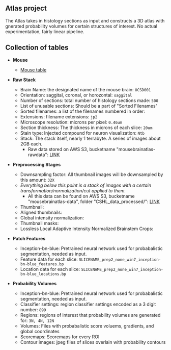 ## Atlas project

The Atlas takes in histology sections as input and constructs a 3D atlas with gnerated probability volumes for certain structures of interest. No actual experimentation, fairly linear pipeline.

## Collection of tables

- __Mouse__
  - [Mouse table](mouse_info.md)
  
- __Raw Stack__
  - Brain Name: the designated name of the mouse brain: `UCSD001`
  - Orientation: saggital, coronal, or horozontal: `saggital`
  - Number of sections: total number of histology sections made: `500`
  - List of unusable sections: Should be a part of "Sorted Filenames"
  - Sorted filenames: a list of the filenames numbered in order: 
  - Extensions: filename extensions: `jp2`
  - Microscope resolution: microns per pixel: `0.46um`
  - Section thickness: The thickness in microns of each slice: `20um`
  - Stain type: Injected compound for neuron visualization: `Ntb`
  - Stack: The stack itself, nearly 1 terrabyte. A series of images about 2GB each.
    - Raw data stored on AWS S3, bucketname "mousebrainatlas-rawdata": [LINK](https://s3.console.aws.amazon.com/s3/buckets/mousebrainatlas-rawdata/?region=us-east-1&tab=overview)
  
- __Preprocessing Stages__
  - Downsampling factor: All thumbnail images will be downsampled by this amount: `32X`
  - *Everything below this point is a stack of images with a certain transformation/normalization/cut applied to them.*
    - All this data can be found on AWS S3, bucketname "mousebrainatlas-data", folder "CSHL_data_processed/": [LINK](https://s3.console.aws.amazon.com/s3/buckets/mousebrainatlas-data/CSHL_data_processed/?region=us-east-1&tab=overview)
  - Thumbnail: 
  - Aligned thumbnails: 
  - Global intensity normalization: 
  - Thumbnail masks: 
  - Lossless Local Adaptive Intensity Normalized Brainstem Crops: 
  
- __Patch Features__
  - Inception-bn-blue: Pretrained neural network used for probabalistic segmentation, needed as input.
  - Feature data for each slice: `SLICENAME_prep2_none_win7_inception-bn-blue_features.bp`
  - Location data for each slice: `SLICENAME_prep2_none_win7_inception-bn-blue_locations.bp`

- __Probability Volumes__
  - Inception-bn-blue: Pretrained neural network used for probabalistic segmentation, needed as input.
  - Classifier settings: region classifier settings encoded as a 3 digit number: `899`
  - Regions: regions of interest that probability volumes are generated for: `3N, 4N, 12N`
  - Volumes: Files with probabalistic score voluems, gradients, and global coordinates
  - Scoremaps: Scoremaps for every ROI
  - Contour images: jpeg files of slices overlain with probability contours
